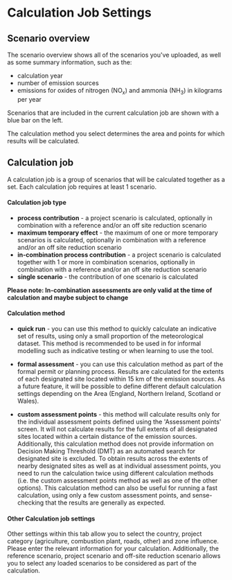 # Calculation Job Settings

## Scenario overview

The scenario overview shows all of the scenarios you've uploaded, as well as some summary information, such as the:
- calculation year
- number of emission sources
- emissions for oxides of nitrogen (NO<sub>x</sub>) and ammonia (NH<sub>3</sub>) in kilograms per year
  
Scenarios that are included in the current calculation job are shown with a blue bar on the left.

The calculation method you select determines the area and points for which results will be calculated.

<div id='section2'></div>

## Calculation job

A calculation job is a group of scenarios that will be calculated together as a set. Each calculation job requires at least 1 scenario.

#### Calculation job type

- **process contribution** - a project scenario is calculated, optionally in combination with a reference and/or an off site reduction scenario
- **maximum temporary effect** - the maximum of one or more temporary scenarios is calculated, optionally in combination with a reference and/or an off site reduction scenario
- **in-combination process contribution** - a project scenario is calculated together with 1 or more in combination scenarios, optionally in combination with a reference and/or an off site reduction scenario
- **single scenario** - the contribution of one scenario is calculated

**Please note: In-combination assessments are only valid at the time of calculation and maybe subject to change**

#### Calculation method

- **quick run** - you can use this method to quickly calculate an indicative set of results, using only a small proportion of the meteorological dataset. This method is recommended to be used in for informal modelling such as indicative testing or when learning to use the tool. 

- **formal assessment** - you can use this calculation method as part of the formal permit or planning process. Results are calculated for the extents of each designated site located within 15 km of the emission sources. As a future feature, it will be possible to define different default calculation settings depending on the Area (England, Northern Ireland, Scotland or Wales).

- **custom assessment points** - this method will calculate results only for the individual assessment points defined using the 'Assessment points' screen. It will not calculate results for the full extents of all designated sites located within a certain distance of the emission sources. Additionally, this calculation method does not provide information on Decision Making Threshold (DMT) as an automated search for designated site is excluded. To obtain results across the extents of nearby designated sites as well as at individual assessment points, you need to run the calculation twice using different calculation methods (i.e. the custom assessment points method as well as one of the other options). This calculation method can also be useful for running a fast calculation, using only a few custom assessment points, and sense-checking that the results are generally as expected.

#### Other Calculation job settings

Other settings within this tab allow you to select the country, project category (agriculture, combustion plant, roads, other) and zone influence. Please enter the relevant information for your calculation. Additionally, the reference scenario, project scenario and off-site reduction scenario allows you to select any loaded scenarios to be considered as part of the calculation. 

<div id='section2a'></div>
